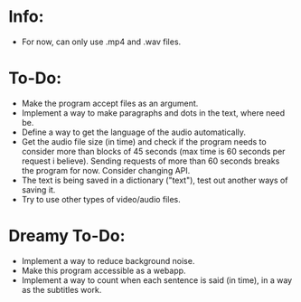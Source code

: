 # Info:
- For now, can only use .mp4 and .wav files.

# To-Do:
- Make the program accept files as an argument.
- Implement a way to make paragraphs and dots in the text, where need be.
- Define a way to get the language of the audio automatically.
- Get the audio file size (in time) and check if the program needs to consider more than blocks of 45 seconds (max time is 60 seconds per request i believe). Sending requests of more than 60 seconds breaks the program for now. Consider changing API.
- The text is being saved in a dictionary ("text"), test out another ways of saving it.
- Try to use other types of video/audio files.

# Dreamy To-Do:
- Implement a way to reduce background noise.
- Make this program accessible as a webapp.
- Implement a way to count when each sentence is said (in time), in a way as the subtitles work.
